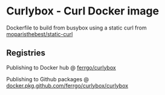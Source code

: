 # Curlybox - Curl Docker image
Dockerfile to build from busybox using a static curl from [moparisthebest/static-curl](https://github.com/moparisthebest/static-curl)

## Registries
Publishing to Docker hub @ [ferrgo/curlybox](https://hub.docker.com/r/ferrgo/curlybox)

Publishing to Github packages @ [docker.pkg.github.com/ferrgo/curlybox/curlybox](https://github.com/ferrgo/curlybox/packages)
